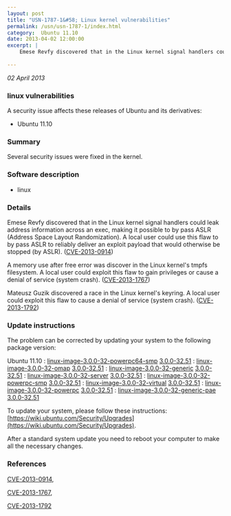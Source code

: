 ```yaml
---
layout: post
title: "USN-1787-1&#58; Linux kernel vulnerabilities"
permalink: /usn/usn-1787-1/index.html
category:  Ubuntu 11.10
date: 2013-04-02 12:00:00
excerpt: |
    Emese Revfy discovered that in the Linux kernel signal handlers could leak address information across an exec, making it possible to by pass ASLR (Address Space Layout Randomization). A local user could use this flaw to by pass ASLR to reliably deliver an exploit payload that would otherwise be stopped (by ASLR). ([CVE-2013-0914](http://people.ubuntu.com/~ubuntu-security/cve/CVE-2013-0914))
    
--- 
```

 
 

*02 April 2013*

### linux vulnerabilities

A security issue affects these releases of Ubuntu and its derivatives:

* Ubuntu 11.10

### Summary

Several security issues were fixed in the kernel. 

### Software description

* linux 

### Details

Emese Revfy discovered that in the Linux kernel signal handlers could leak address information across an exec, making it possible to by pass ASLR (Address Space Layout Randomization). A local user could use this flaw to by pass ASLR to reliably deliver an exploit payload that would otherwise be stopped (by ASLR). ([CVE-2013-0914](http://people.ubuntu.com/~ubuntu-security/cve/CVE-2013-0914))

A memory use after free error was discover in the Linux kernel&#39;s tmpfs filesystem. A local user could exploit this flaw to gain privileges or cause a denial of service (system crash). ([CVE-2013-1767](http://people.ubuntu.com/~ubuntu-security/cve/CVE-2013-1767))

Mateusz Guzik discovered a race in the Linux kernel&#39;s keyring. A local user could exploit this flaw to cause a denial of service (system crash). ([CVE-2013-1792](http://people.ubuntu.com/~ubuntu-security/cve/CVE-2013-1792)) 

### Update instructions

The problem can be corrected by updating your system to the following package version:

Ubuntu 11.10
 : [linux-image-3.0.0-32-powerpc64-smp](https://launchpad.net/ubuntu/+source/linux) <span> [3.0.0-32.51](https://launchpad.net/ubuntu/+source/linux/3.0.0-32.51) </span> 
 : [linux-image-3.0.0-32-omap](https://launchpad.net/ubuntu/+source/linux) <span> [3.0.0-32.51](https://launchpad.net/ubuntu/+source/linux/3.0.0-32.51) </span> 
 : [linux-image-3.0.0-32-generic](https://launchpad.net/ubuntu/+source/linux) <span> [3.0.0-32.51](https://launchpad.net/ubuntu/+source/linux/3.0.0-32.51) </span> 
 : [linux-image-3.0.0-32-server](https://launchpad.net/ubuntu/+source/linux) <span> [3.0.0-32.51](https://launchpad.net/ubuntu/+source/linux/3.0.0-32.51) </span> 
 : [linux-image-3.0.0-32-powerpc-smp](https://launchpad.net/ubuntu/+source/linux) <span> [3.0.0-32.51](https://launchpad.net/ubuntu/+source/linux/3.0.0-32.51) </span> 
 : [linux-image-3.0.0-32-virtual](https://launchpad.net/ubuntu/+source/linux) <span> [3.0.0-32.51](https://launchpad.net/ubuntu/+source/linux/3.0.0-32.51) </span> 
 : [linux-image-3.0.0-32-powerpc](https://launchpad.net/ubuntu/+source/linux) <span> [3.0.0-32.51](https://launchpad.net/ubuntu/+source/linux/3.0.0-32.51) </span> 
 : [linux-image-3.0.0-32-generic-pae](https://launchpad.net/ubuntu/+source/linux) <span> [3.0.0-32.51](https://launchpad.net/ubuntu/+source/linux/3.0.0-32.51) </span> 

To update your system, please follow these instructions: [https://wiki.ubuntu.com/Security/Upgrades](https://wiki.ubuntu.com/Security/Upgrades).

After a standard system update you need to reboot your computer to make all the necessary changes. 

### References

 
 [CVE-2013-0914](http://people.ubuntu.com/~ubuntu-security/cve/CVE-2013-0914), 

 [CVE-2013-1767](http://people.ubuntu.com/~ubuntu-security/cve/CVE-2013-1767), 

 [CVE-2013-1792](http://people.ubuntu.com/~ubuntu-security/cve/CVE-2013-1792)
 


